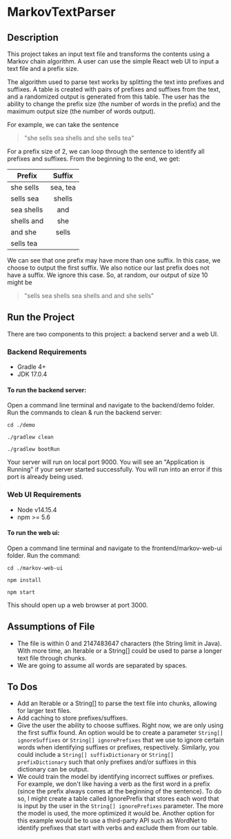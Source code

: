 # MarkovTextParser

## Description

This project takes an input text file and transforms the contents using a Markov chain algorithm. A user can use the simple React web UI to input a text file and a prefix size.

The algorithm used to parse text works by splitting the text into prefixes and suffixes. A table is created with pairs of prefixes and suffixes from the text, and a randomized output is generated from this table. The user has the ability to change the prefix size (the number of words in the prefix) and the maximum output size (the number of words output).

For example, we can take the sentence 

> "she sells sea shells and she sells tea"

For a prefix size of 2, we can loop through the sentence to identify all prefixes and suffixes. From the beginning to the end, we get:

| Prefix        | Suffix         
| ------------- |:-------------:| 
| she sells     | sea, tea      |
| sells sea     | shells        |
| sea shells    | and           |
| shells and    | she           |
| and she       |  sells        |
| sells tea     |               |

We can see that one prefix may have more than one suffix. In this case, we choose to output the first suffix. We also notice our last prefix does not have a suffix. We ignore this case.
So, at random, our output of size 10 might be 

> "sells sea shells sea shells and and she sells"

## Run the Project

There are two components to this project: a backend server and a web UI.

### Backend Requirements
- Gradle 4+
- JDK 17.0.4

#### To run the backend server:
Open a command line terminal and navigate to the backend/demo folder. Run the commands to clean & run the backend server: 

  `cd ./demo`

  `./gradlew clean`

  `./gradlew bootRun`

Your server will run on local port 9000. You will see an "Application is Running" if your server started successfully.
You will run into an error if this port is already being used.

### Web UI Requirements
- Node v14.15.4
- npm >= 5.6

#### To run the web ui:

Open a command line terminal and navigate to the frontend/markov-web-ui folder. Run the command:

  `cd ./markov-web-ui`

  `npm install`

  `npm start`

This should open up a web browser at port 3000. 

## Assumptions of File
- The file is within 0 and 2147483647 characters (the String limit in Java). With more time, an Iterable<String> or a String[] could be used to parse a longer text file through chunks.
- We are going to assume all words are separated by spaces.

## To Dos
- Add an Iterable<String> or a String[] to parse the text file into chunks, allowing for larger text files.
- Add caching to store prefixes/suffixes.
- Give the user the ability to choose suffixes. Right now, we are only using the first suffix found. An option would be to create a parameter `String[] ignoreSuffixes` or `String[] ignorePrefixes` that we use to ignore certain words when identifying suffixes or prefixes, respectively. Similarly, you could include a `String[] suffixDictionary` or `String[] prefixDictionary` such that only prefixes and/or suffixes in this dictionary can be output.
- We could train the model by identifying incorrect suffixes or prefixes. For example, we don't like having a verb as the first word in a prefix (since the prefix always comes at the beginning of the sentence). To do so, I might create a table called IgnorePrefix that stores each word that is input by the user in the `String[] ignorePrefixes` parameter. The more the model is used, the more optimized it would be. Another option for this example would be to use a third-party API such as WordNet to identify prefixes that start with verbs and exclude them from our table.
